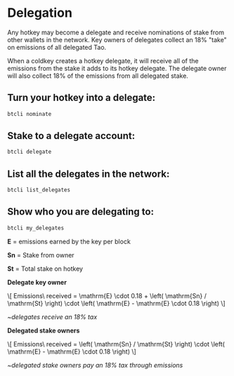 # Delegation

Any hotkey may become a delegate and receive nominations of stake from other
wallets in the network. Key owners of delegates collect an 18% "take" on
emissions of all delegated Tao.

When a coldkey creates a hotkey delegate, it will receive all of the emissions
from the stake it adds to its hotkey delegate. The delegate owner will also
collect 18% of the emissions from all delegated stake.

## Turn your hotkey into a delegate:

```bash
btcli nominate
```

## Stake to a delegate account:

```bash
btcli delegate
```

## List all the delegates in the network:

```bash
btcli list_delegates
```

## Show who you are delegating to:

```bash
btcli my_delegates
```


**E** = emissions earned by the key per block

**Sn** = Stake from owner

**St** = Total stake on hotkey

**Delegate key owner**

\\[
  Emissions\\ received =
  \mathrm{E} \cdot 0.18 +
    \left(
      \mathrm{Sn} / \mathrm{St}
    \right)
    \cdot
    \left(
      \mathrm{E} - \mathrm{E}
      \cdot
      0.18
    \right)
\\]

*~delegates receive an 18% tax*

**Delegated stake owners**

\\[
  Emissions\\ received =
    \left(
      \mathrm{Sn} / \mathrm{St}
    \right)
    \cdot
    \left(
      \mathrm{E} - \mathrm{E}
      \cdot
      0.18
    \right)
\\]

*~delegated stake owners pay an 18% tax through emissions*

